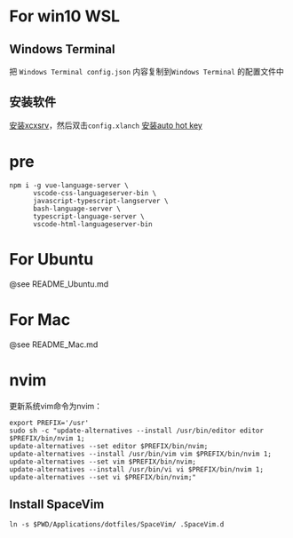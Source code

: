 # For win10 WSL

## Windows Terminal
把 `Windows Terminal config.json` 内容复制到`Windows Terminal` 的配置文件中

## 安装软件
[安装xcxsrv](https://sourceforge.net/projects/vcxsrv/)，然后双击`config.xlanch`
[安装auto hot key](https://www.autohotkey.com/)

# pre
```
npm i -g vue-language-server \
      vscode-css-languageserver-bin \
      javascript-typescript-langserver \
      bash-language-server \
      typescript-language-server \
      vscode-html-languageserver-bin
```

# For Ubuntu
@see README_Ubuntu.md

# For Mac
@see README_Mac.md

# nvim

更新系统vim命令为nvim：
```
export PREFIX='/usr' 
sudo sh -c "update-alternatives --install /usr/bin/editor editor $PREFIX/bin/nvim 1;
update-alternatives --set editor $PREFIX/bin/nvim;
update-alternatives --install /usr/bin/vim vim $PREFIX/bin/nvim 1;
update-alternatives --set vim $PREFIX/bin/nvim;
update-alternatives --install /usr/bin/vi vi $PREFIX/bin/nvim 1;
update-alternatives --set vi $PREFIX/bin/nvim;"
```


## Install SpaceVim

```
ln -s $PWD/Applications/dotfiles/SpaceVim/ .SpaceVim.d
```
